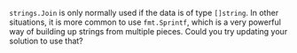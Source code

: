 `strings.Join` is only normally used if the data is of type `[]string`.
In other situations, it is more common to use `fmt.Sprintf`, which is a very powerful way of building up strings from multiple pieces.
Could you try updating your solution to use that?
